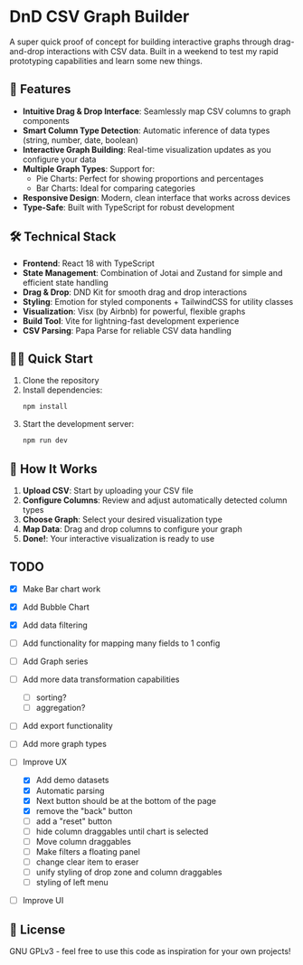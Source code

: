 # DnD CSV Graph Builder

A super quick proof of concept for building interactive graphs through drag-and-drop interactions with CSV data.
Built in a weekend to test my rapid prototyping capabilities and learn some new things.

## 🚀 Features

- **Intuitive Drag & Drop Interface**: Seamlessly map CSV columns to graph components
- **Smart Column Type Detection**: Automatic inference of data types (string, number, date, boolean)
- **Interactive Graph Building**: Real-time visualization updates as you configure your data
- **Multiple Graph Types**: Support for:
  - Pie Charts: Perfect for showing proportions and percentages
  - Bar Charts: Ideal for comparing categories
- **Responsive Design**: Modern, clean interface that works across devices
- **Type-Safe**: Built with TypeScript for robust development

## 🛠️ Technical Stack

- **Frontend**: React 18 with TypeScript
- **State Management**: Combination of Jotai and Zustand for simple and efficient state handling
- **Drag & Drop**: DND Kit for smooth drag and drop interactions
- **Styling**: Emotion for styled components + TailwindCSS for utility classes
- **Visualization**: Visx (by Airbnb) for powerful, flexible graphs
- **Build Tool**: Vite for lightning-fast development experience
- **CSV Parsing**: Papa Parse for reliable CSV data handling

## 🏃‍♂️ Quick Start

1. Clone the repository
2. Install dependencies:
   ```bash
   npm install
   ```
3. Start the development server:
   ```bash
   npm run dev
   ```

## 🎯 How It Works

1. **Upload CSV**: Start by uploading your CSV file
2. **Configure Columns**: Review and adjust automatically detected column types
3. **Choose Graph**: Select your desired visualization type
4. **Map Data**: Drag and drop columns to configure your graph
5. **Done!**: Your interactive visualization is ready to use

## TODO

- [x] Make Bar chart work
- [x] Add Bubble Chart
- [x] Add data filtering
- [ ] Add functionality for mapping many fields to 1 config
- [ ] Add Graph series
- [ ] Add more data transformation capabilities
  - [ ] sorting?
  - [ ] aggregation?
- [ ] Add export functionality
- [ ] Add more graph types
- [ ] Improve UX

  - [x] Add demo datasets
  - [x] Automatic parsing
  - [x] Next button should be at the bottom of the page
  - [x] remove the "back" button
  - [ ] add a "reset" button
  - [ ] hide column draggables until chart is selected
  - [ ] Move column draggables
  - [ ] Make filters a floating panel
  - [ ] change clear item to eraser
  - [ ] unify styling of drop zone and column draggables
  - [ ] styling of left menu

- [ ] Improve UI

## 📝 License

GNU GPLv3 - feel free to use this code as inspiration for your own projects!
